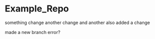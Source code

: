 # Example_Repo
something
change
another change
and another
also added a change

made a new branch
error?
